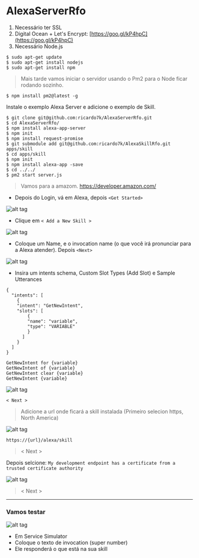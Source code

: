 # AlexaServerRfo

1. Necessário ter SSL 
2. Digital Ocean + Let's Encrypt: [https://goo.gl/kP4hpC](https://goo.gl/kP4hpC)
3. Necessário Node.js
```
$ sudo apt-get update
$ sudo apt-get install nodejs
$ sudo apt-get install npm
```
> Mais tarde vamos iniciar o servidor usando o Pm2 para o Node ficar
> rodando sozinho.
```
$ npm install pm2@latest -g
```
Instale o exemplo Alexa Server e adicione o exemplo de Skill.
	
	$ git clone git@github.com:ricardo7k/AlexaServerRfo.git
	$ cd AlexaServerRfo/
	$ npm install alexa-app-server
	$ npm init
	$ npm install request-promise
	$ git submodule add git@github.com:ricardo7k/AlexaSkillRfo.git apps/skill
	$ cd apps/skill
	$ npm init
	$ npm install alexa-app -save
	$ cd ../../
	$ pm2 start server.js

>Vamos para a amazom. https://developer.amazon.com/

* Depois do Login, vá em Alexa, depois ```<Get Started>```

![alt tag](https://rfo.im/alexa/img/01.png)

* Clique em ```< Add a New Skill >```

![alt tag](https://rfo.im/alexa/img/02.png)

* Coloque um Name, e o invocation name (o que você irá pronunciar para a Alexa atender). Depois ```<Next>```

![alt tag](https://rfo.im/alexa/img/03.png)

* Insira um intents schema, Custom Slot Types (Add Slot) e Sample Utterances
```
{
  "intents": [
    {
    "intent": "GetNewIntent",
    "slots": [
        {
        "name": "variable",
        "type": "VARIABLE"
        }
      ]
    }
  ]
}
```
```
GetNewIntent for {variable}
GetNewIntent of {variable}
GetNewIntent clear {variable}
GetNewIntent {variable}
```

![alt tag](https://rfo.im/alexa/img/04.png)

```
< Next >
```
	
>Adicione a url onde ficará a skill instalada (Primeiro selecion https, North America)

![alt tag](https://rfo.im/alexa/img/05.png)

```
https://{url}/alexa/skill
```
>< Next >

Depois selcione: ```My development endpoint has a certificate from a trusted certificate authority```

![alt tag](https://rfo.im/alexa/img/06.png)

>< Next >

----------
### Vamos testar

![alt tag](https://rfo.im/alexa/img/07.png)

* Em Service Simulator
* Coloque o texto de invocation (super number)
* Ele responderá o que está na sua skill 
